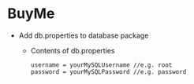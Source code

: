 # BuyMe
* Add db.properties to database package

  * Contents of db.properties

    ```
    username = yourMySQLUsername //e.g. root
    password = yourMySQLPassword //e.g. password
    ```